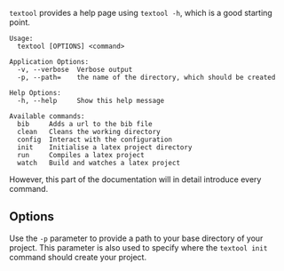`textool` provides a help page using `textool -h`, which is a good starting point.
```shell
Usage:
  textool [OPTIONS] <command>

Application Options:
  -v, --verbose  Verbose output
  -p, --path=    the name of the directory, which should be created

Help Options:
  -h, --help     Show this help message

Available commands:
  bib     Adds a url to the bib file
  clean   Cleans the working directory
  config  Interact with the configuration
  init    Initialise a latex project directory
  run     Compiles a latex project
  watch   Build and watches a latex project
```
However, this part of the documentation will in detail introduce every command.

## Options
Use the `-p` parameter to provide a path to your base directory of your project.
This parameter is also used to specify where the `textool init` command should create your project.